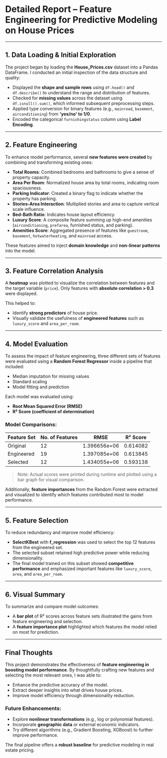 # Detailed Report – Feature Engineering for Predictive Modeling on House Prices

---

## 1. **Data Loading & Initial Exploration**

The project began by loading the **House_Prices.csv** dataset into a Pandas DataFrame. I conducted an initial inspection of the data structure and quality:

* Displayed the **shape and sample rows** using `df.head()` and `df.describe()` to understand the range and distribution of features.
* Checked for **missing values** across the dataset using `df.isnull().sum()`, which informed subsequent preprocessing steps.
* Applied type conversion for binary features (e.g., `mainroad`, `basement`, `airconditioning`) from **'yes/no' to 1/0**.
* Encoded the categorical `furnishingstatus` column using **Label Encoding**.

---

## 2. **Feature Engineering**

To enhance model performance, several **new features were created** by combining and transforming existing ones:

* **Total Rooms**: Combined bedrooms and bathrooms to give a sense of property capacity.
* **Area Per Room**: Normalized house area by total rooms, indicating room spaciousness.
* **Parking Indicator**: Created a binary flag to indicate whether the property has parking.
* **Stories-Area Interaction**: Multiplied stories and area to capture vertical scale influence.
* **Bed-Bath Ratio**: Indicates house layout efficiency.
* **Luxury Score**: A composite feature summing up high-end amenities (`airconditioning`, `prefarea`, furnished status, and parking).
* **Amenities Score**: Aggregated presence of features like `guestroom`, `basement`, `hotwaterheating`, and `mainroad` access.

These features aimed to inject **domain knowledge** and **non-linear patterns** into the model.

---

## 3. **Feature Correlation Analysis**

A **heatmap** was plotted to visualize the correlation between features and the target variable (`price`). Only features with **absolute correlation > 0.3** were displayed.

This helped to:

* Identify **strong predictors** of house price.
* Visually validate the usefulness of **engineered features** such as `luxury_score` and `area_per_room`.

---

## 4. **Model Evaluation**

To assess the impact of feature engineering, three different sets of features were evaluated using a **Random Forest Regressor** inside a pipeline that included:

* Median imputation for missing values
* Standard scaling
* Model fitting and prediction

Each model was evaluated using:

* **Root Mean Squared Error (RMSE)**
* **R² Score (coefficient of determination)**

### Model Comparisons:

| Feature Set | No. of Features |         RMSE | R² Score |
| ----------- | --------------- | ------------ | -------- |
| Original    | 12              | 1.396656e+06 | 0.614082 |
| Engineered  | 19              | 1.397085e+06 | 0.613845 |
| Selected    | 12              | 1.434055e+06 | 0.593138 |

> Note: Actual scores were printed during runtime and plotted using a bar graph for visual comparison.

Additionally, **feature importances** from the Random Forest were extracted and visualized to identify which features contributed most to model performance.

---

## 5. **Feature Selection**

To reduce redundancy and improve model efficiency:

* **SelectKBest** with **f\_regression** was used to select the top 12 features from the engineered set.
* The selected subset retained high predictive power while reducing dimensionality.
* The final model trained on this subset showed **competitive performance** and emphasized important features like `luxury_score`, `area`, and `area_per_room`.

---

## 6. **Visual Summary**

To summarize and compare model outcomes:

* A **bar plot** of R² scores across feature sets illustrated the gains from feature engineering and selection.
* A **feature importance plot** highlighted which features the model relied on most for prediction.

---

## Final Thoughts

This project demonstrates the effectiveness of **feature engineering in boosting model performance**. By thoughtfully crafting new features and selecting the most relevant ones, I was able to:

* Enhance the predictive accuracy of the model.
* Extract deeper insights into what drives house prices.
* Improve model efficiency through dimensionality reduction.

### Future Enhancements:

* Explore **nonlinear transformations** (e.g., log or polynomial features).
* Incorporate **geographic data** or external economic indicators.
* Try different algorithms (e.g., Gradient Boosting, XGBoost) to further improve performance.

The final pipeline offers a **robust baseline** for predictive modeling in real estate pricing.